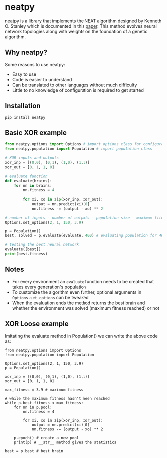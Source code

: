 # neatpy
neatpy is a library that implements the NEAT algorithm designed by Kenneth O. Stanley which is documented in this [paper](http://nn.cs.utexas.edu/downloads/papers/stanley.ec02.pdf). This method evolves neural network topologies along with weights on the foundation of a genetic algorithm.

## Why neatpy?
Some reasons to use neatpy:
- Easy to use
- Code is easier to understand
- Can be translated to other languages without much difficulty
- Little to no knowledge of configuration is required to get started
  
## Installation
```
pip install neatpy
```

## Basic XOR example
```python
from neatpy.options import Options # import options class for configuration
from neatpy.population import Population # import population class

# XOR inputs and outputs
xor_inp = [(0,0), (0,1), (1,0), (1,1)]
xor_out = [0, 1, 1, 0]

# evaluate function
def evaluate(brains):
    for nn in brains:
        nn.fitness = 4
    
        for xi, xo in zip(xor_inp, xor_out):
            output = nn.predict(xi)[0]
            nn.fitness -= (output - xo) ** 2

# number of inputs - number of outputs - population size - maximum fitness needed
Options.set_options(2, 1, 150, 3.9)

p = Population()
best, solved = p.evaluate(evaluate, 400) # evaluating population for 400 generations or till maximum fitness is reached

# testing the best neural network
evaluate([best])
print(best.fitness)
```
## Notes
- For every environment an `evaluate` function needs to be created that takes every generation's population
- To customize the algorithm even further, optional arguments in `Options.set_options` can be tweaked
- When the evaluation ends the method returns the best brain and whether the environment was solved (maximum fitness reached) or not

## XOR Loose example
Imitating the evaluate method in Population() we can write the above code as:
```
from neatpy.options import Options
from neatpy.population import Population

Options.set_options(2, 1, 150, 3.9)
p = Population()

xor_inp = [(0,0), (0,1), (1,0), (1,1)]
xor_out = [0, 1, 1, 0]

max_fitness = 3.9 # maximum fitness

# while the maximum fitness hasn't been reached
while p.best.fitness < max_fitness:
    for nn in p.pool:
        nn.fitness = 4
    
        for xi, xo in zip(xor_inp, xor_out):
            output = nn.predict(xi)[0]
            nn.fitness -= (output - xo) ** 2

    p.epoch() # create a new pool
    print(p) # __str__ method gives the statistics

best = p.best # best brain 
```
